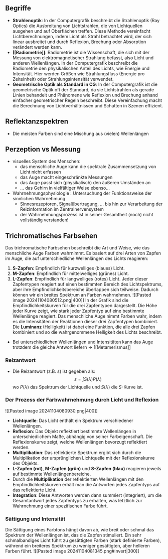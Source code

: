 ## Begriffe
- **Strahlenoptik**: In der Computergrafik beschreibt die Strahlenoptik (Ray Optics) die Ausbreitung von Lichtstrahlen, die von Lichtquellen ausgehen und auf Oberflächen treffen. Diese Methode vereinfacht Lichtberechnungen, indem Licht als Strahl betrachtet wird, der sich linear ausbreitet und durch Reflexion, Brechung oder Absorption verändert werden kann.
- **[[Radiometrie]]**: Radiometrie ist die Wissenschaft, die sich mit der Messung von elektromagnetischer Strahlung befasst, also Licht und anderen Wellenlängen. In der Computergrafik beschreibt die Radiometrie den physikalischen Anteil des Lichts, wie Energie und Intensität. Hier werden Größen wie Strahlungsfluss (Energie pro Zeiteinheit) oder Strahlungsintensität verwendet.
- **Geometrische Optik als Standard in CG**: In der Computergrafik ist die geometrische Optik oft der Standard, da sie Lichtstrahlen als gerade Linien behandelt und Phänomene wie Reflexion und Brechung anhand einfacher geometrischer Regeln beschreibt. Diese Vereinfachung macht die Berechnung von Lichtverhältnissen und Schatten in Szenen effizient.
## Reflektanzspektren
- Die meisten Farben sind eine Mischung aus (vielen) Wellenlängen
## Perzeption vs Messung
- visuelles System des Menschen:
	- das menschliche Auge kann die spektrale Zusammensetzung von Licht nicht erfassen
	- das Auge macht eingeschränkte Messungen
	- das Auge passt sich (physikalisch) den äußeren Umständen an
	- … das Gehirn in vielfältiger Weise ebenso… 
- Wahrnehmungsphysiologie : Untersuchung der Funktionsweise der sinnlichen Wahrnehmung 
	- Sinnesrezeptoren, Signalübertragung, … bis hin zur Verarbeitung der Reizinformation im Zentralnervensystem 
	- der Wahrnehmungsprozess ist in seiner Gesamtheit (noch) nicht vollständig verstanden!
## Trichromatisches Farbsehen
Das trichromatische Farbsehen beschreibt die Art und Weise, wie das menschliche Auge Farben wahrnimmt. Es basiert auf drei Arten von Zapfen im Auge, die auf unterschiedliche Wellenlängen des Lichts reagieren:
1. **S-Zapfen**: Empfindlich für kurzwelliges (blaues) Licht.
2. **M-Zapfen**: Empfindlich für mittelwelliges (grünes) Licht.
3. **L-Zapfen**: Empfindlich für langwelliges (rotes) Licht.
Jeder dieser Zapfentypen reagiert auf einen bestimmten Bereich des Lichtspektrums, aber ihre Empfindlichkeitsbereiche überlappen sich teilweise. Dadurch können wir ein breites Spektrum an Farben wahrnehmen.
![[Pasted image 20241104080512.png|400]]
In der Grafik sind die Empfindlichkeitskurven für die drei Zapfentypen dargestellt. Die Höhe jeder Kurve zeigt, wie stark jeder Zapfentyp auf eine bestimmte Wellenlänge reagiert. Das menschliche Auge nimmt Farben wahr, indem es die Intensitäten der Reaktionen dieser drei Zapfentypen kombiniert. Die **Luminanz** (Helligkeit) ist dabei eine Funktion, die alle drei Zapfen kombiniert und so die wahrgenommene Helligkeit des Lichts beschreibt.
- Bei unterschiedlichen Wellenlängen und Intensitäten kann das Auge trotzdem die gleiche Antwort liefern -> [[Metamerismus]]
### Reizantwort
- Die Reizantwort (z.B. $s$) ist gegeben als: $$s = \int S(\lambda)P(\lambda)$$ wo $P(\lambda)$ das Spektrum der Lichtquelle und $S(\lambda)$ die $S$-Kurve ist.
### Der Prozess der Farbwahrnehmung durch Licht und Reflexion
![[Pasted image 20241104080930.png|400]]
- **Lichtquelle**: Das Licht enthält ein Spektrum verschiedener Wellenlängen.
- **Reflexion**: Das Objekt reflektiert bestimmte Wellenlängen in unterschiedlichem Maße, abhängig von seiner Farbeigenschaft. Die Reflexionskurve zeigt, welche Wellenlängen bevorzugt reflektiert werden.
- **Multiplikation**: Das reflektierte Spektrum ergibt sich durch die Multiplikation der ursprünglichen Lichtquelle mit der Reflexionskurve des Objekts.
- **L-Zapfen (rot)**, **M-Zapfen (grün)** und **S-Zapfen (blau)** reagieren jeweils auf bestimmte Wellenlängenbereiche.
- Durch die **Multiplikation** der reflektierten Wellenlängen mit den Empfindlichkeitskurven erhält man die Antworten jedes Zapfentyps auf das reflektierte Licht.
- **Integration**: Diese Antworten werden dann summiert (integriert), um die Gesamtantwort jedes Zapfentyps zu erhalten, was letztlich zur Wahrnehmung einer spezifischen Farbe führt.
### Sättigung und Intensität
Die Sättigung eines Farbtons hängt davon ab, wie breit oder schmal das Spektrum der Wellenlängen ist, das die Zapfen stimuliert. Ein sehr schmalbandiges Licht führt zu gesättigten Farben (stark definierte Farben), während ein breiteres Spektrum zu weniger gesättigten, aber helleren Farben führt.
![[Pasted image 20241104081345.png#invert|300]]
